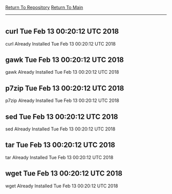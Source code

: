 [Return To Repository](https://github.com/deathbybandaid/piholeparser/)
[Return To Main](https://github.com/deathbybandaid/piholeparser/blob/master/RecentRunLogs/Mainlog.md)
____________________________________
# 
## curl Tue Feb 13 00:20:12 UTC 2018
curl Already Installed Tue Feb 13 00:20:12 UTC 2018
## gawk Tue Feb 13 00:20:12 UTC 2018
gawk Already Installed Tue Feb 13 00:20:12 UTC 2018
## p7zip Tue Feb 13 00:20:12 UTC 2018
p7zip Already Installed Tue Feb 13 00:20:12 UTC 2018
## sed Tue Feb 13 00:20:12 UTC 2018
sed Already Installed Tue Feb 13 00:20:12 UTC 2018
## tar Tue Feb 13 00:20:12 UTC 2018
tar Already Installed Tue Feb 13 00:20:12 UTC 2018
## wget Tue Feb 13 00:20:12 UTC 2018
wget Already Installed Tue Feb 13 00:20:12 UTC 2018
